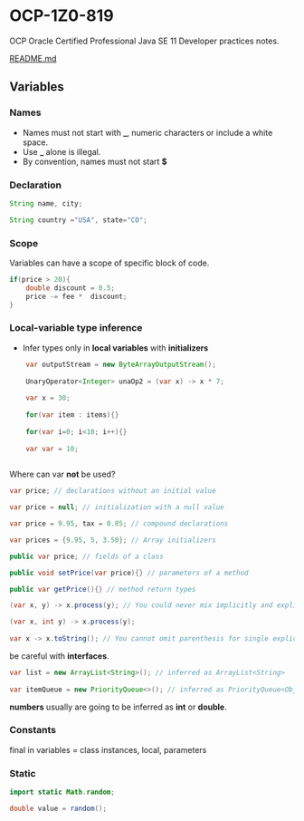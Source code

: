 # OCP-1Z0-819
OCP Oracle Certified Professional Java SE 11 Developer practices notes.

[README.md](../../README.md#variables)

## Variables

### Names
- Names must not start with **_**, numeric characters or include a white space.
- Use **_** alone is illegal.
- By convention, names must not start **$**

### Declaration
````java
String name, city;

String country ="USA", state="CO";
````

### Scope
Variables can have a scope of specific block of code.
````java
if(price > 20){
    double discount = 0.5;
    price -= fee *  discount;
}
````

### Local-variable type inference
* Infer types only in **local variables** with **initializers**
````java
    var outputStream = new ByteArrayOutputStream();
    
    UnaryOperator<Integer> unaOp2 = (var x) -> x * 7;
    
    var x = 30;
    
    for(var item : items){}
    
    for(var i=0; i<10; i++){}
    
    var var = 10;
    
````
Where can var **not** be used?
````java
var price; // declarations without an initial value

var price = null; // initialization with a null value

var price = 9.95, tax = 0.05; // compound declarations

var prices = {9.95, 5, 3.50}; // Array initializers

public var price; // fields of a class

public void setPrice(var price){} // parameters of a method

public var getPrice(){} // method return types

(var x, y) -> x.process(y); // You could never mix implicitly and explicitly typed lambda parameters

(var x, int y) -> x.process(y);
        
var x -> x.toString(); // You cannot omit parenthesis for single explicitly typed lambda parameter

````
be careful with **interfaces**.
````java
var list = new ArrayList<String>(); // inferred as ArrayList<String>
        
var itemQueue = new PriorityQueue<>(); // inferred as PriorityQueue<Object>
````
**numbers** usually are going to be inferred as **int** or **double**.

### Constants
final in variables = class instances, local, parameters

### Static

````java
import static Math.random;

double value = random();
````